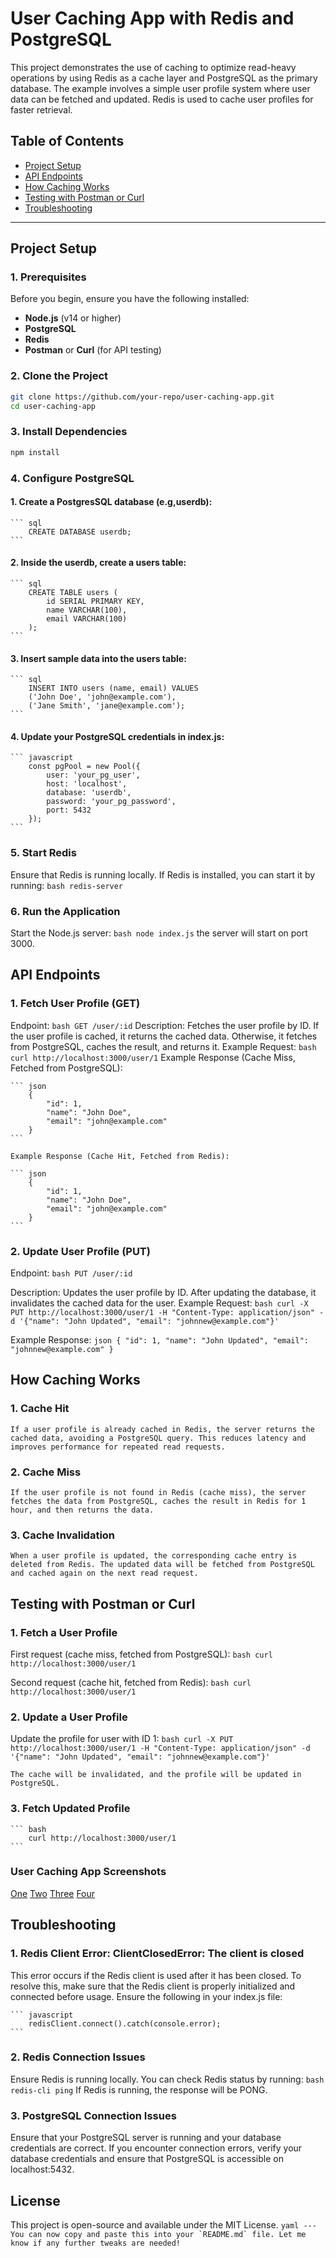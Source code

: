 # User Caching App with Redis and PostgreSQL

This project demonstrates the use of caching to optimize read-heavy operations by using Redis as a cache layer and PostgreSQL as the primary database. The example involves a simple user profile system where user data can be fetched and updated. Redis is used to cache user profiles for faster retrieval.

## Table of Contents
- [Project Setup](#project-setup)
- [API Endpoints](#api-endpoints)
- [How Caching Works](#how-caching-works)
- [Testing with Postman or Curl](#testing-with-postman-or-curl)
- [Troubleshooting](#troubleshooting)

---

## Project Setup

### 1. Prerequisites
Before you begin, ensure you have the following installed:
- **Node.js** (v14 or higher)
- **PostgreSQL**
- **Redis**
- **Postman** or **Curl** (for API testing)

### 2. Clone the Project

```bash
git clone https://github.com/your-repo/user-caching-app.git
cd user-caching-app
```

### 3. Install Dependencies

```bash
npm install
```

### 4. Configure PostgreSQL

#### 1. Create a PostgresSQL database (e.g,userdb):
    ``` sql
        CREATE DATABASE userdb;
    ```

#### 2. Inside the userdb, create a users table:
    ``` sql
        CREATE TABLE users (
            id SERIAL PRIMARY KEY,
            name VARCHAR(100),
            email VARCHAR(100)
        );
    ```

#### 3. Insert sample data into the users table:
    ``` sql 
        INSERT INTO users (name, email) VALUES 
        ('John Doe', 'john@example.com'),
        ('Jane Smith', 'jane@example.com');
    ```
#### 4. Update your PostgreSQL credentials in index.js:
    ``` javascript
        const pgPool = new Pool({
            user: 'your_pg_user',
            host: 'localhost',
            database: 'userdb',
            password: 'your_pg_password',
            port: 5432
        });
    ```

### 5. Start Redis
Ensure that Redis is running locally. If Redis is installed, you can start it by running:
    ``` bash
        redis-server
    ```

### 6. Run the Application
Start the Node.js server:
    ``` bash
        node index.js
    ```
the server will start on port 3000.


## API Endpoints

### 1. Fetch User Profile (GET)
Endpoint: 
    ``` bash
        GET /user/:id
    ```
Description: Fetches the user profile by ID. If the user profile is cached, it returns the cached data. Otherwise, it fetches from PostgreSQL, caches the result, and returns it.
    Example Request:
    ``` bash
        curl http://localhost:3000/user/1
    ```
    Example Response (Cache Miss, Fetched from PostgreSQL):

    ``` json
        {
            "id": 1,
            "name": "John Doe",
            "email": "john@example.com"
        }
    ```

    Example Response (Cache Hit, Fetched from Redis):

    ``` json
        {
            "id": 1,
            "name": "John Doe",
            "email": "john@example.com"
        }
    ```

### 2. Update User Profile (PUT)
Endpoint:
    ``` bash
        PUT /user/:id
    ```

Description: Updates the user profile by ID. After updating the database, it invalidates the cached data for the user.
Example Request:
    ``` bash
        curl -X PUT http://localhost:3000/user/1 -H "Content-Type: application/json" -d '{"name": "John Updated", "email": "johnnew@example.com"}'
    ```

Example Response:
    ``` json
        {
            "id": 1,
            "name": "John Updated",
            "email": "johnnew@example.com"
        }
    ```

## How Caching Works

### 1. Cache Hit

    If a user profile is already cached in Redis, the server returns the cached data, avoiding a PostgreSQL query. This reduces latency and improves performance for repeated read requests.

### 2. Cache Miss

    If the user profile is not found in Redis (cache miss), the server fetches the data from PostgreSQL, caches the result in Redis for 1 hour, and then returns the data.

### 3. Cache Invalidation

    When a user profile is updated, the corresponding cache entry is deleted from Redis. The updated data will be fetched from PostgreSQL and cached again on the next read request.

## Testing with Postman or Curl

### 1. Fetch a User Profile
First request (cache miss, fetched from PostgreSQL):
    ``` bash
        curl http://localhost:3000/user/1
    ```

Second request (cache hit, fetched from Redis):
    ``` bash
        curl http://localhost:3000/user/1
    ```
    
### 2. Update a User Profile
Update the profile for user with ID 1:
    ``` bash
        curl -X PUT http://localhost:3000/user/1 -H "Content-Type: application/json" -d '{"name": "John Updated", "email": "johnnew@example.com"}'
    ```

    The cache will be invalidated, and the profile will be updated in PostgreSQL.

### 3. Fetch Updated Profile
    ``` bash
        curl http://localhost:3000/user/1
    ```

### User Caching App Screenshots 
[One](Capture%20d’écran%20de%202024-10-04%2010-23-38.png)
[Two](Capture%20d’écran%20de%202024-10-04%2010-23-54.png)
[Three](Capture%20d’écran%20de%202024-10-04%2010-24-07.png)
[Four](Capture%20d’écran%20de%202024-10-04%2010-26-56.png)

## Troubleshooting
### 1. Redis Client Error: ClientClosedError: The client is closed
This error occurs if the Redis client is used after it has been closed. To resolve this, make sure that the Redis client is properly initialized and connected before usage. Ensure the following in your index.js file:

    ``` javascript
        redisClient.connect().catch(console.error);
    ```

### 2. Redis Connection Issues
Ensure Redis is running locally. You can check Redis status by running:
    ``` bash
        redis-cli ping
    ```
    If Redis is running, the response will be PONG.

### 3. PostgreSQL Connection Issues
Ensure that your PostgreSQL server is running and your database credentials are correct. If you encounter connection errors, verify your database credentials and ensure that PostgreSQL is accessible on localhost:5432.

## License
This project is open-source and available under the MIT License.
    ``` yaml
        ---
        You can now copy and paste this into your `README.md` file. Let me know if any further tweaks are needed!
    ```
